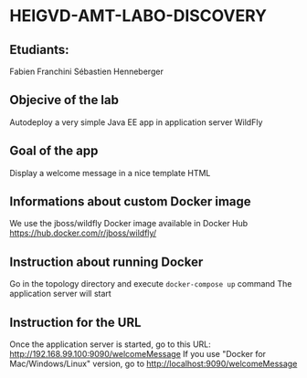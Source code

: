 # HEIGVD-AMT-LABO-DISCOVERY

## Etudiants:
Fabien Franchini
Sébastien Henneberger    


## Objecive of the lab
Autodeploy a very simple Java EE app in application server WildFly

## Goal of the app
Display a welcome message in a nice template HTML

## Informations about custom Docker image
We use the jboss/wildfly Docker image available in Docker Hub
https://hub.docker.com/r/jboss/wildfly/

## Instruction about running Docker
Go in the topology directory and execute `docker-compose up` command
The application server will start

## Instruction for the URL
Once the application server is started, go to this URL: http://192.168.99.100:9090/welcomeMessage
If you use "Docker for Mac/Windows/Linux" version, go to <http://localhost:9090/welcomeMessage>

